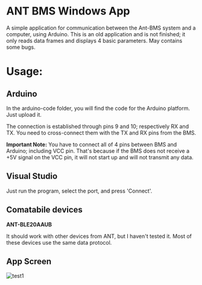 # ANT BMS Windows App

A simple application for communication between the Ant-BMS system and a computer, using Arduino. This is an old application and is not finished; it only reads data frames and displays 4 basic parameters. May contains some bugs.

# Usage:

## Arduino

In the arduino-code folder, you will find the code for the Arduino platform. Just upload it.

The connection is established through pins 9 and 10; respectively RX and TX. You need to cross-connect them with the TX and RX pins from the BMS.

**Important Note:** You have to connect all of 4 pins between BMS and Arduino; including VCC pin. That's because if the BMS does not receive a +5V signal on the VCC pin, it will not start up and will not transmit any data.

## Visual Studio

Just run the program, select the port, and press 'Connect'.

## Comatabile devices

**ANT-BLE20AAUB**

It should work with other devices from ANT, but I haven't tested it. Most of these devices use the same data protocol.

## App Screen

![test1](https://github.com/khskh/ANT-BMS-Windows-App/assets/26013076/1ebd092f-db48-4f65-b025-10f9d08d359c)
